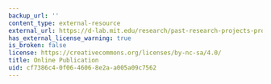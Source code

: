 ```yaml
---
backup_url: ''
content_type: external-resource
external_url: https://d-lab.mit.edu/research/past-research-projects-programs/energy-needs-assessment-toolkit
has_external_license_warning: true
is_broken: false
license: https://creativecommons.org/licenses/by-nc-sa/4.0/
title: Online Publication
uid: cf7386c4-0f06-4606-8e2a-a005a09c7562
---
```

